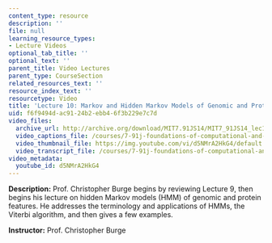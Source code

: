 ```yaml
---
content_type: resource
description: ''
file: null
learning_resource_types:
- Lecture Videos
optional_tab_title: ''
optional_text: ''
parent_title: Video Lectures
parent_type: CourseSection
related_resources_text: ''
resource_index_text: ''
resourcetype: Video
title: 'Lecture 10: Markov and Hidden Markov Models of Genomic and Protein Features'
uid: f6f9494d-ac91-24b2-ebb4-6f3b229e7c7d
video_files:
  archive_url: http://archive.org/download/MIT7.91JS14/MIT7_91JS14_lec10_300k.mp4
  video_captions_file: /courses/7-91j-foundations-of-computational-and-systems-biology-spring-2014/b83f0ffb1c115768aae81d430afd7776_d5NMrA2HkG4.vtt
  video_thumbnail_file: https://img.youtube.com/vi/d5NMrA2HkG4/default.jpg
  video_transcript_file: /courses/7-91j-foundations-of-computational-and-systems-biology-spring-2014/a3d9412cc3cc709edc5bf714f5cf35e3_d5NMrA2HkG4.pdf
video_metadata:
  youtube_id: d5NMrA2HkG4
---
```


**Description:** Prof. Christopher Burge begins by reviewing Lecture 9, then begins his lecture on hidden Markov models (HMM) of genomic and protein features. He addresses the terminology and applications of HMMs, the Viterbi algorithm, and then gives a few examples.

**Instructor:** Prof. Christopher Burge